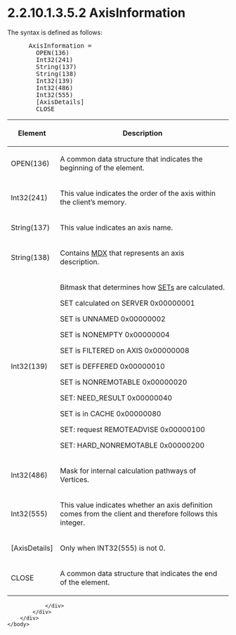 <html dir="LTR" xmlns:mshelp="http://msdn.microsoft.com/mshelp" xmlns:ddue="http://ddue.schemas.microsoft.com/authoring/2003/5" xmlns:xlink="http://www.w3.org/1999/xlink" xmlns:tool="http://www.microsoft.com/tooltip">
    <head>
        <meta http-equiv="Content-Type" content="text/html; CHARSET=utf-8"></meta>
        <meta name="save" content="history"></meta>
        <title>2.2.10.1.3.5.2 AxisInformation</title>
        <xml>
            <mshelp:toctitle title="2.2.10.1.3.5.2 AxisInformation"></mshelp:toctitle>
            <mshelp:rltitle title="[MS-SSAS8]: AxisInformation"></mshelp:rltitle>
            <mshelp:keyword index="A" term="fc900d0b-83df-40e3-a685-f33e0563d494"></mshelp:keyword>
            <mshelp:attr name="DCSext.ContentType" value="open specification"></mshelp:attr>
            <mshelp:attr name="AssetID" value="fc900d0b-83df-40e3-a685-f33e0563d494"></mshelp:attr>
            <mshelp:attr name="TopicType" value="kbRef"></mshelp:attr>
            <mshelp:attr name="DCSext.Title" value="[MS-SSAS8]: AxisInformation" />
        </xml>
    </head>
    <body>
        <div id="header">
            <h1 class="heading">2.2.10.1.3.5.2 AxisInformation</h1>
        </div>
        <div id="mainSection">
            <div id="mainBody">
                <div id="allHistory" class="saveHistory"></div>
                <div id="sectionSection0" class="section" name="collapseableSection">
                    

<p>The syntax is defined as follows:           </p>

<dl>
<dd>
<div><pre> AxisInformation = 
   OPEN(136)
   Int32(241)  
   String(137) 
   String(138)
   Int32(139) 
   Int32(486) 
   Int32(555) 
   [AxisDetails] 
   CLOSE
</pre></div>
</dd></dl>

<table>
 <thead>
  <tr>
   <th>
   <p>Element</p>
   </th>
   <th>
   <p>Description</p>
   </th>
  </tr>
 </thead>
 <tr>
  <td>
  <p>OPEN(136)</p>
  </td>
  <td>
  <p>A common data structure that indicates the beginning
  of the element.</p>
  </td>
 </tr>
 <tr>
  <td>
  <p>Int32(241)</p>
  </td>
  <td>
  <p>This value indicates the order of the axis within the
  client’s memory.</p>
  </td>
 </tr>
 <tr>
  <td>
  <p>String(137)</p>
  </td>
  <td>
  <p>This value indicates an axis name.</p>
  </td>
 </tr>
 <tr>
  <td>
  <p>String(138)</p>
  </td>
  <td>
  <p>Contains <a href="c527450b-f5bd-424b-8c98-ba6365288f35.htm#gt_9b631ff5-dc89-45f0-a1c2-db6981e4804f">MDX</a> that represents an
  axis description.</p>
  </td>
 </tr>
 <tr>
  <td>
  <p>Int32(139)</p>
  </td>
  <td>
  <p>Bitmask that determines how <a href="c527450b-f5bd-424b-8c98-ba6365288f35.htm#gt_8946498b-e491-4381-8af1-31d528c08d91">SETs</a> are calculated.</p>
  <p>SET calculated on SERVER 0x00000001</p>
  <p>SET is UNNAMED 0x00000002</p>
  <p>SET is NONEMPTY 0x00000004</p>
  <p>SET is FILTERED on AXIS 0x00000008</p>
  <p>SET is DEFFERED 0x00000010</p>
  <p>SET is NONREMOTABLE 0x00000020</p>
  <p>SET: NEED_RESULT 0x00000040</p>
  <p>SET is in CACHE 0x00000080</p>
  <p>SET: request REMOTEADVISE 0x00000100</p>
  <p>SET: HARD_NONREMOTABLE 0x00000200</p>
  </td>
 </tr>
 <tr>
  <td>
  <p>Int32(486)</p>
  </td>
  <td>
  <p>Mask for internal calculation pathways of Vertices.</p>
  </td>
 </tr>
 <tr>
  <td>
  <p>Int32(555)</p>
  </td>
  <td>
  <p>This value indicates whether an axis definition comes
  from the client and therefore follows this integer.</p>
  </td>
 </tr>
 <tr>
  <td>
  <p>[AxisDetails]</p>
  </td>
  <td>
  <p>Only when INT32(555) is not 0.</p>
  </td>
 </tr>
 <tr>
  <td>
  <p>CLOSE</p>
  </td>
  <td>
  <p>A common data structure that indicates the end of the
  element.</p>
  </td>
 </tr>
</table>

<p> </p>


                </div>
            </div>
        </div>
    </body>
</html>
